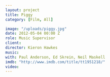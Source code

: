```yaml
---
layout: project
title: Piggy
category: [Film, All]

image: "/uploads/piggy.jpg"
date: 2012-05-04 00:00 Z
role: Music Supervisor
client: 
director: Kieron Hawkes
music: 
with: Paul Anderson, Ed Skrein, Neil Maskell
imdb: "http://www.imdb.com/title/tt1951218/"
video: 
---
```



